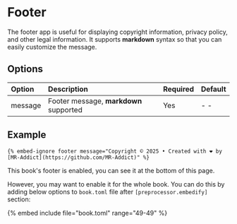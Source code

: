 # Footer

The footer app is useful for displaying copyright information, privacy policy, and other legal information. It supports **markdown** syntax so that you can easily customize the message.

## Options

| Option  | Description                            | Required | Default |
| :------ | :------------------------------------- | :------- | :------ |
| message | Footer message, **markdown** supported | Yes      | - -     |

## Example

```text
{% embed-ignore footer message="Copyright © 2025 • Created with ❤️ by [MR-Addict](https://github.com/MR-Addict)" %}
```

This book's footer is enabled, you can see it at the bottom of this page.

However, you may want to enable it for the whole book. You can do this by adding below options to `book.toml` file after `[preprocessor.embedify]` section:

{% embed include file="book.toml" range="49-49" %}
